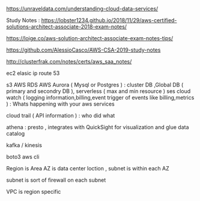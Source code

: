 https://unraveldata.com/understanding-cloud-data-services/

Study Notes :
https://lobster1234.github.io/2018/11/29/aws-certified-solutions-architect-associate-2018-exam-notes/

https://loige.co/aws-solution-architect-associate-exam-notes-tips/

https://github.com/AlessioCasco/AWS-CSA-2019-study-notes

http://clusterfrak.com/notes/certs/aws_saa_notes/



ec2
 elasic ip
 route 53
 
s3
AWS RDS
AWS Aurora ( Mysql or Postgres ) : cluster DB ,Global DB ( primary and secondry DB ), serverless ( max and min resource )
ses 
cloud watch ( logging information,billing,event trigger of events like billing,metrics ) : Whats happening with your aws services

cloud trail ( API information ) : who did what

athena :  presto , integrates with QuickSight for visualization and glue data catalog 

kafka / kinesis 

boto3
aws cli


Region is Area 
AZ is data center loction , subnet is within each AZ

subnet is sort of firewall on each subnet 

VPC is region specific 